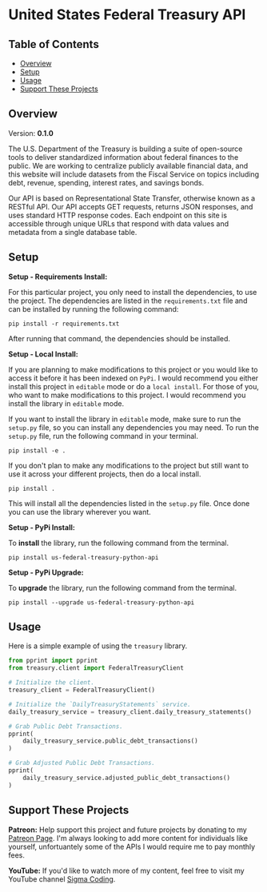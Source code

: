 # United States Federal Treasury API

## Table of Contents

- [Overview](#overview)
- [Setup](#setup)
- [Usage](#usage)
- [Support These Projects](#support-these-projects)

## Overview

Version: **0.1.0**

The U.S. Department of the Treasury is building a suite of open-source tools to deliver
standardized information about federal finances to the public. We are working to centralize
publicly available financial data, and this website will include datasets from the Fiscal
Service on topics including debt, revenue, spending, interest rates, and savings bonds.

Our API is based on Representational State Transfer, otherwise known as a RESTful API.
Our API accepts GET requests, returns JSON responses, and uses standard HTTP response
codes. Each endpoint on this site is accessible through unique URLs that respond with
data values and metadata from a single database table.

## Setup

**Setup - Requirements Install:**

For this particular project, you only need to install the dependencies, to use the project. The dependencies
are listed in the `requirements.txt` file and can be installed by running the following command:

```console
pip install -r requirements.txt
```

After running that command, the dependencies should be installed.

**Setup - Local Install:**

If you are planning to make modifications to this project or you would like to access it
before it has been indexed on `PyPi`. I would recommend you either install this project
in `editable` mode or do a `local install`. For those of you, who want to make modifications
to this project. I would recommend you install the library in `editable` mode.

If you want to install the library in `editable` mode, make sure to run the `setup.py`
file, so you can install any dependencies you may need. To run the `setup.py` file,
run the following command in your terminal.

```console
pip install -e .
```

If you don't plan to make any modifications to the project but still want to use it across
your different projects, then do a local install.

```console
pip install .
```

This will install all the dependencies listed in the `setup.py` file. Once done
you can use the library wherever you want.

**Setup - PyPi Install:**

To **install** the library, run the following command from the terminal.

```console
pip install us-federal-treasury-python-api
```

**Setup - PyPi Upgrade:**

To **upgrade** the library, run the following command from the terminal.

```console
pip install --upgrade us-federal-treasury-python-api
```

## Usage

Here is a simple example of using the `treasury` library.

```python
from pprint import pprint
from treasury.client import FederalTreasuryClient

# Initialize the client.
treasury_client = FederalTreasuryClient()

# Initialize the `DailyTreasuryStatements` service.
daily_treasury_service = treasury_client.daily_treasury_statements()

# Grab Public Debt Transactions.
pprint(
    daily_treasury_service.public_debt_transactions()
)

# Grab Adjusted Public Debt Transactions.
pprint(
    daily_treasury_service.adjusted_public_debt_transactions()
)
```

## Support These Projects

**Patreon:**
Help support this project and future projects by donating to my [Patreon Page](https://www.patreon.com/sigmacoding). I'm
always looking to add more content for individuals like yourself, unfortuantely some of the APIs I would require me to
pay monthly fees.

**YouTube:**
If you'd like to watch more of my content, feel free to visit my YouTube channel [Sigma Coding](https://www.youtube.com/c/SigmaCoding).
